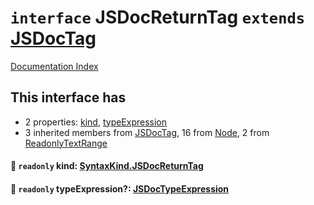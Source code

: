 # `interface` JSDocReturnTag `extends` [JSDocTag](../interface.JSDocTag/README.md)

[Documentation Index](../README.md)

## This interface has

- 2 properties:
[kind](#-readonly-kind-syntaxkindjsdocreturntag),
[typeExpression](#-readonly-typeexpression-jsdoctypeexpression)
- 3 inherited members from [JSDocTag](../interface.JSDocTag/README.md), 16 from [Node](../interface.Node/README.md), 2 from [ReadonlyTextRange](../interface.ReadonlyTextRange/README.md)


#### 📄 `readonly` kind: [SyntaxKind.JSDocReturnTag](../enum.SyntaxKind/README.md#jsdocreturntag--343)



#### 📄 `readonly` typeExpression?: [JSDocTypeExpression](../interface.JSDocTypeExpression/README.md)




